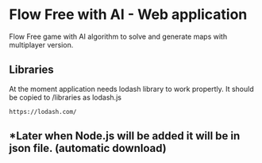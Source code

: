 # Flow Free with AI - Web application
Flow Free game with AI algorithm to solve and generate maps with multiplayer version.

Libraries
----
At the moment application needs lodash library to work propertly.
It should be copied to /libraries as lodash.js
```
https://lodash.com/
```
*Later when Node.js will be added it will be in json file. (automatic download)
----

